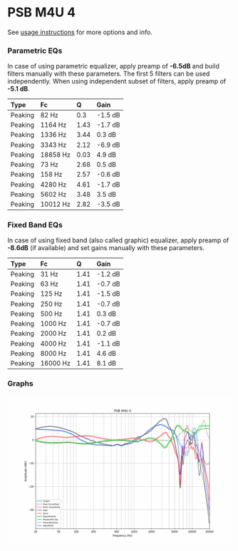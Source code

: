 # PSB M4U 4
See [usage instructions](https://github.com/jaakkopasanen/AutoEq#usage) for more options and info.

### Parametric EQs
In case of using parametric equalizer, apply preamp of **-6.5dB** and build filters manually
with these parameters. The first 5 filters can be used independently.
When using independent subset of filters, apply preamp of **-5.1 dB**.

| Type    | Fc       |    Q | Gain    |
|:--------|:---------|:-----|:--------|
| Peaking | 82 Hz    | 0.3  | -1.5 dB |
| Peaking | 1164 Hz  | 1.43 | -1.7 dB |
| Peaking | 1336 Hz  | 3.44 | 0.3 dB  |
| Peaking | 3343 Hz  | 2.12 | -6.9 dB |
| Peaking | 18858 Hz | 0.03 | 4.9 dB  |
| Peaking | 73 Hz    | 2.68 | 0.5 dB  |
| Peaking | 158 Hz   | 2.57 | -0.6 dB |
| Peaking | 4280 Hz  | 4.61 | -1.7 dB |
| Peaking | 5602 Hz  | 3.48 | 3.5 dB  |
| Peaking | 10012 Hz | 2.82 | -3.5 dB |

### Fixed Band EQs
In case of using fixed band (also called graphic) equalizer, apply preamp of **-8.6dB**
(if available) and set gains manually with these parameters.

| Type    | Fc       |    Q | Gain    |
|:--------|:---------|:-----|:--------|
| Peaking | 31 Hz    | 1.41 | -1.2 dB |
| Peaking | 63 Hz    | 1.41 | -0.7 dB |
| Peaking | 125 Hz   | 1.41 | -1.5 dB |
| Peaking | 250 Hz   | 1.41 | -0.7 dB |
| Peaking | 500 Hz   | 1.41 | 0.3 dB  |
| Peaking | 1000 Hz  | 1.41 | -0.7 dB |
| Peaking | 2000 Hz  | 1.41 | 0.2 dB  |
| Peaking | 4000 Hz  | 1.41 | -1.1 dB |
| Peaking | 8000 Hz  | 1.41 | 4.6 dB  |
| Peaking | 16000 Hz | 1.41 | 8.1 dB  |

### Graphs
![](./PSB%20M4U%204.png)